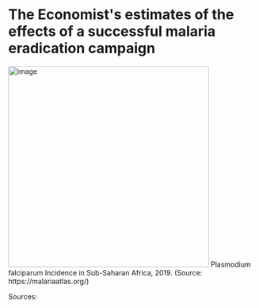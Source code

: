 # The Economist's estimates of the effects of a successful malaria eradication campaign


<img width="405" alt="image" src="https://user-images.githubusercontent.com/16962439/151962399-7eb46d3d-faa1-4fb0-9fab-87bda960dd0b.png">
Plasmodium falciparum Incidence in Sub-Saharan Africa, 2019. (Source: https://malariaatlas.org/)

Sources:


